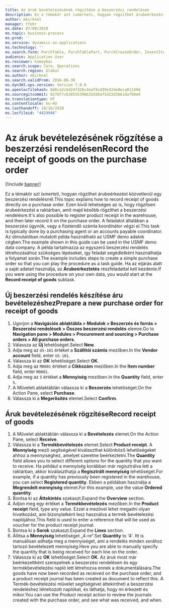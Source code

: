 ```yaml
---
title: Az áruk bevételezésének rögzítése a beszerzési rendelésen
description: Ez a témakör azt ismerteti, hogyan rögzíthet árubeérkezést közvetlenül egy beszerzési rendelésnél.
author: mkirknel
manager: tfehr
ms.date: 07/09/2019
ms.topic: business-process
ms.prod: ''
ms.service: dynamics-ax-applications
ms.technology: ''
ms.search.form: PurchTable, PurchTablePart, PurchCreateOrder, InventItemIdLookupPurchase, PurchEditLines
audience: Application User
ms.reviewer: kamaybac
ms.search.scope: Core, Operations
ms.search.region: Global
ms.author: mkirknel
ms.search.validFrom: 2016-06-30
ms.dyn365.ops.version: Version 7.0.0
ms.openlocfilehash: bd8ca2cbd24f326c4eaf9cd39e32de0eca81149d
ms.sourcegitcommit: 827d77c638555396b32d36af5d22d1b61dafb0e8
ms.translationtype: HT
ms.contentlocale: hu-HU
ms.lasthandoff: 10/16/2020
ms.locfileid: "4429946"
---
```

# <a name="record-the-receipt-of-goods-on-the-purchase-order"></a><span data-ttu-id="87aa3-103">Az áruk bevételezésének rögzítése a beszerzési rendelésen</span><span class="sxs-lookup"><span data-stu-id="87aa3-103">Record the receipt of goods on the purchase order</span></span>

[!include [banner](../../includes/banner.md)]

<span data-ttu-id="87aa3-104">Ez a témakör azt ismerteti, hogyan rögzíthet árubeérkezést közvetlenül egy beszerzési rendelésnél.</span><span class="sxs-lookup"><span data-stu-id="87aa3-104">This topic explains how to record receipt of goods directly on a purchase order.</span></span> <span data-ttu-id="87aa3-105">Ezen kívül lehetséges az is, hogy rögzítsen árubeérkezést a raktárban, amit majd később rögzíthet a beszerzési rendelésre.</span><span class="sxs-lookup"><span data-stu-id="87aa3-105">It's also possible to register product receipt in the warehouse, and then later record it on the purchase order.</span></span> <span data-ttu-id="87aa3-106">A feladatot általában a beszerzési ügynök, vagy a fizetendő számla koordinátor végzi el.</span><span class="sxs-lookup"><span data-stu-id="87aa3-106">This task is typically done by a purchasing agent or an accounts payable coordinator.</span></span> <span data-ttu-id="87aa3-107">Az útmutatóban mutatott példa használható az USMF demo adatok cégben.</span><span class="sxs-lookup"><span data-stu-id="87aa3-107">The example shown in this guide can be used in the USMF demo data company.</span></span> <span data-ttu-id="87aa3-108">A példa tartalmazza az egyszerű beszerzési rendelés létrehozásához szükséges lépéseket, így feladat segédletként használhatja a folyamat során.</span><span class="sxs-lookup"><span data-stu-id="87aa3-108">The example includes steps to create a simple purchase order so that you can play the procedure as a task guide.</span></span> <span data-ttu-id="87aa3-109">Ha az eljárás alatt a saját adatait használja, az **Árubeérkeztetés** részfeladattal kell kezdenie.</span><span class="sxs-lookup"><span data-stu-id="87aa3-109">If you were using the procedure on your own data, you would start at the **Record receipt of goods** subtask.</span></span>


## <a name="prepare-a-new-purchase-order-for-receipt-of-goods"></a><span data-ttu-id="87aa3-110">Új beszerzési rendelés készítése áru bevételezéshez</span><span class="sxs-lookup"><span data-stu-id="87aa3-110">Prepare a new purchase order for receipt of goods</span></span>
1. <span data-ttu-id="87aa3-111">Ugorjon a **Navigációs ablaktábla > Modulok > Beszerzés és forrás > Beszerzési rendelések > Összes beszerzési rendelés** elemre.</span><span class="sxs-lookup"><span data-stu-id="87aa3-111">Go to **Navigation pane > Modules > Procurement and sourcing > Purchase orders > All purchase orders**.</span></span>
2. <span data-ttu-id="87aa3-112">Válassza az **Új** lehetőséget.</span><span class="sxs-lookup"><span data-stu-id="87aa3-112">Select **New**.</span></span>
3. <span data-ttu-id="87aa3-113">Adja meg az `US-101` értéket a **Szállítói számla** mezőben.</span><span class="sxs-lookup"><span data-stu-id="87aa3-113">In the **Vendor account** field, enter `US-101`.</span></span>
4. <span data-ttu-id="87aa3-114">Válassza ki az **OK** lehetőséget.</span><span class="sxs-lookup"><span data-stu-id="87aa3-114">Select **OK**.</span></span>
5. <span data-ttu-id="87aa3-115">Adja meg az `M0001` értéket a **Cikkszám** mezőben.</span><span class="sxs-lookup"><span data-stu-id="87aa3-115">In the **Item number** field, enter `M0001`.</span></span>
6. <span data-ttu-id="87aa3-116">Adja meg az `5` értéket a **Mennyiség** mezőben.</span><span class="sxs-lookup"><span data-stu-id="87aa3-116">In the **Quantity** field, enter `5`.</span></span>
7. <span data-ttu-id="87aa3-117">A Műveleti ablaktáblán válassza ki a **Beszerzés** lehetőséget.</span><span class="sxs-lookup"><span data-stu-id="87aa3-117">On the Action Pane, select **Purchase**.</span></span>
8. <span data-ttu-id="87aa3-118">Válassza ki a **Megerősítés** elemet.</span><span class="sxs-lookup"><span data-stu-id="87aa3-118">Select **Confirm**.</span></span>

## <a name="record-receipt-of-goods"></a><span data-ttu-id="87aa3-119">Áruk bevételezésének rögzítése</span><span class="sxs-lookup"><span data-stu-id="87aa3-119">Record receipt of goods</span></span>
1. <span data-ttu-id="87aa3-120">A Művelet ablaktáblán válassza ki a **Bevételezés** elemet.</span><span class="sxs-lookup"><span data-stu-id="87aa3-120">On the Action Pane, select **Receive**.</span></span>
2. <span data-ttu-id="87aa3-121">Válassza ki a **Termékbevételezés** elemet.</span><span class="sxs-lookup"><span data-stu-id="87aa3-121">Select **Product receipt**.</span></span> <span data-ttu-id="87aa3-122">A **Mennyiség** mező segítségével kiválaszthat különböző lehetőségeket ahhoz a mennyiséghez, amelyet szeretne beérkeztetni.</span><span class="sxs-lookup"><span data-stu-id="87aa3-122">The **Quantity** field allows you to select different options for the quantity that you want to receive.</span></span> <span data-ttu-id="87aa3-123">Ha például a mennyiség korábban már regisztrálva lett a raktárban, akkor kiválaszthatja a **Regisztrált mennyiség** lehetőséget.</span><span class="sxs-lookup"><span data-stu-id="87aa3-123">For example, if a quantity has previously been registered in the warehouse, you can select **Registered quantity**.</span></span> <span data-ttu-id="87aa3-124">Ebben a példában használja a **Megrendelt mennyiség** elemet.</span><span class="sxs-lookup"><span data-stu-id="87aa3-124">For this example, use the value **Ordered quantity**.</span></span>
3. <span data-ttu-id="87aa3-125">Bontsa ki az **Áttekintés** szakaszt.</span><span class="sxs-lookup"><span data-stu-id="87aa3-125">Expand the **Overview** section.</span></span>
4. <span data-ttu-id="87aa3-126">Adjon meg egy értéket a **Termékbevételezés** mezőben.</span><span class="sxs-lookup"><span data-stu-id="87aa3-126">In the **Product receipt** field, type any value.</span></span> <span data-ttu-id="87aa3-127">Ezzel a mezővel lehet megadni olyan hivatkozást, ami bizonylatként lesz használva a termék bevételezési naplójához.</span><span class="sxs-lookup"><span data-stu-id="87aa3-127">This field is used to enter a reference that will be used as voucher for the product receipt journal.</span></span>  
5. <span data-ttu-id="87aa3-128">Bontsa ki a **Sorok** szakaszt.</span><span class="sxs-lookup"><span data-stu-id="87aa3-128">Expand the **Lines** section.</span></span>
6. <span data-ttu-id="87aa3-129">Állítsa a **Mennyiség** lehetőséget „4-re”.</span><span class="sxs-lookup"><span data-stu-id="87aa3-129">Set **Quantity** to '4'.</span></span> <span data-ttu-id="87aa3-130">Itt is manuálisan adhatja meg a mennyiséget, ami a rendelés minden sorához tartozó bevételezett mennyiség.</span><span class="sxs-lookup"><span data-stu-id="87aa3-130">Here you are able to manually specify the quantity that is being received for each line on the order.</span></span>  
7. <span data-ttu-id="87aa3-131">Válassza ki az **OK** lehetőséget.</span><span class="sxs-lookup"><span data-stu-id="87aa3-131">Select **OK**.</span></span> <span data-ttu-id="87aa3-132">Az áruk most már beérkezettként szerepelnek a beszerzési rendelésen és egy termékbevételezési napló lett létrehozva ennek a dokumentálására.</span><span class="sxs-lookup"><span data-stu-id="87aa3-132">The goods have now been recorded as received on the purchase order, and a product receipt journal has been created as document to reflect this.</span></span> <span data-ttu-id="87aa3-133">A Termék-bevételezési művelet segítségével áttekintheti a beszerzési rendeléshez létrehozott naplókat, és láthatja, hogy mi érkezett és mikor.</span><span class="sxs-lookup"><span data-stu-id="87aa3-133">You can use the Product receipt action to review the journals created with the purchase order, and see what was received, and when.</span></span>  

